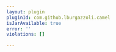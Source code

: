 ```yaml
---
layout: plugin
pluginId: com.github.lburgazzoli.camel
isJarAvailable: true
error: ''
violations: []

---
```

